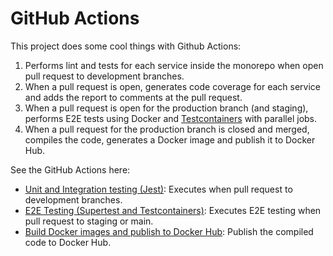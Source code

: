 # GitHub Actions

This project does some cool things with Github Actions:

1. Performs lint and tests for each service inside the monorepo when open pull request to development branches.
2. When a pull request is open, generates code coverage for each service and adds the report to comments at the pull request.
3. When a pull request is open for the production branch (and staging), performs E2E tests using Docker and [Testcontainers](https://testcontainers.com/) with parallel jobs.
4. When a pull request for the production branch is closed and merged, compiles the code, generates a Docker image and publish it to Docker Hub.

See the GitHub Actions here:

- [Unit and Integration testing (Jest)](../../.github/workflows/lint-test.yml): Executes when pull request to development branches.
- [E2E Testing (Supertest and Testcontainers)](../../.github/workflows/lint-test-e2e.yml): Executes E2E testing when pull request to staging or main.
- [Build Docker images and publish to Docker Hub](../../.github/workflows/deploy.yml): Publish the compiled code to Docker Hub.

